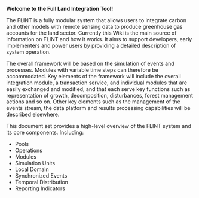 **Welcome to the Full Land Integration Tool!**

The FLINT is a fully modular system that allows users to integrate carbon and other models with remote sensing data to produce greenhouse gas accounts for the land sector.
Currently this Wiki is the main source of information on FLINT and how it works. It aims to support developers, early implementers and power users by providing a detailed description of system operation.

The overall framework will be based on the simulation of events and processes. Modules with variable time steps can therefore be accommodated. Key elements of the framework will include the overall integration module, a transaction service, and individual modules that are easily exchanged and modified, and that each serve key functions such as representation of growth, decomposition, disturbances, forest management actions and so on. Other key elements such as the management of the events stream, the data platform and results processing capabilities will be described elsewhere.

This document set provides a high-level overview of the FLINT system and its core components. Including:

* Pools
* Operations
* Modules
* Simulation Units
* Local Domain
* Synchronized Events
* Temporal Distribution
* Reporting Indicators

